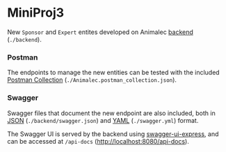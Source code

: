 # MiniProj3

New `Sponsor` and `Expert` entites developed on Animalec [backend](./backend/) (`./backend`).

### Postman
The endpoints to manage the new entities can be tested with the included [Postman Collection](./Animalec.postman_collection.json) (`./Animalec.postman_collection.json`).

### Swagger
Swagger files that document the new endpoint are also included, both in [JSON](./backend/swagger.json) (`./backend/swagger.json`) and [YAML](./swagger.yml) (`./swagger.yml`) format.

The Swagger UI is served by the backend using [swagger-ui-express](https://www.npmjs.com/package/swagger-ui-express), and can be accessed at `/api-docs` ([http://localhost:8080/api-docs](http://localhost:8080/api-docs)).
